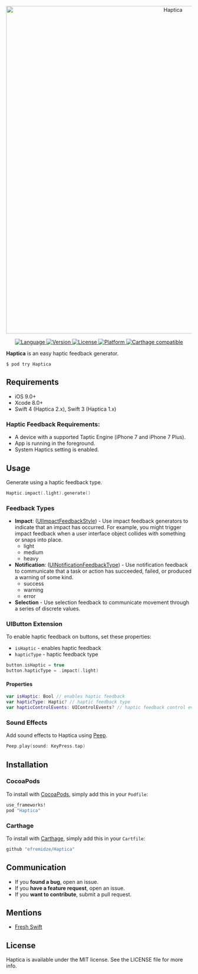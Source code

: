 <p align="center">
    <img src="https://github.com/efremidze/Haptica/blob/master/Images/logo.png" width="890" alt="Haptica" />
</p>

<p align="center">
    <a href="https://swift.org" target="_blank">
        <img alt="Language" src="https://img.shields.io/badge/Swift-4-orange.svg?style=flat">
    </a>
    <a href="http://cocoapods.org/pods/Haptica" target="_blank">
        <img alt="Version" src="https://img.shields.io/cocoapods/v/Haptica.svg?style=flat">
    </a>
    <a href="http://cocoapods.org/pods/Haptica" target="_blank">
        <img alt="License" src="https://img.shields.io/cocoapods/l/Haptica.svg?style=flat">
    </a>
    <a href="http://cocoapods.org/pods/Haptica" target="_blank">
        <img alt="Platform" src="https://img.shields.io/cocoapods/p/Haptica.svg?style=flat">
    </a>
    <a href="https://github.com/Carthage/Carthage" target="_blank">
        <img alt="Carthage compatible" src="https://img.shields.io/badge/Carthage-compatible-4BC51D.svg?style=flat">
    </a>
</p>

**Haptica** is an easy haptic feedback generator.

```
$ pod try Haptica
```

## Requirements

- iOS 9.0+
- Xcode 8.0+
- Swift 4 (Haptica 2.x), Swift 3 (Haptica 1.x)

### Haptic Feedback Requirements:
- A device with a supported Taptic Engine (iPhone 7 and iPhone 7 Plus).
- App is running in the foreground.
- System Haptics setting is enabled.

## Usage

Generate using a haptic feedback type.

```swift
Haptic.impact(.light).generate()
```

### Feedback Types

* **Impact**: ([UIImpactFeedbackStyle](https://developer.apple.com/reference/uikit/uiimpactfeedbackstyle)) - Use impact feedback generators to indicate that an impact has occurred. For example, you might trigger impact feedback when a user interface object collides with something or snaps into place.
  * light
  * medium
  * heavy
* **Notification**: ([UINotificationFeedbackType](https://developer.apple.com/reference/uikit/uinotificationfeedbacktype)) - Use notification feedback to communicate that a task or action has succeeded, failed, or produced a warning of some kind.
  * success
  * warning
  * error
* **Selection** - Use selection feedback to communicate movement through a series of discrete values.

### UIButton Extension

To enable haptic feedback on buttons, set these properties:

- `isHaptic` - enables haptic feedback
- `hapticType` - haptic feedback type

```swift
button.isHaptic = true
button.hapticType = .impact(.light)
```

#### Properties

```swift
var isHaptic: Bool // enables haptic feedback
var hapticType: Haptic? // haptic feedback type
var hapticControlEvents: UIControlEvents? // haptic feedback control events
```

### Sound Effects

Add sound effects to Haptica using [Peep](https://github.com/efremidze/Peep).

```swift
Peep.play(sound: KeyPress.tap)
```

## Installation

### CocoaPods
To install with [CocoaPods](http://cocoapods.org/), simply add this in your `Podfile`:
```ruby
use_frameworks!
pod "Haptica"
```

### Carthage
To install with [Carthage](https://github.com/Carthage/Carthage), simply add this in your `Cartfile`:
```ruby
github "efremidze/Haptica"
```

## Communication

- If you **found a bug**, open an issue.
- If you **have a feature request**, open an issue.
- If you **want to contribute**, submit a pull request.

## Mentions

- [Fresh Swift](http://freshswift.net/post/-kj8ocn5j9lt_ljpffm4/)

## License

Haptica is available under the MIT license. See the LICENSE file for more info.
